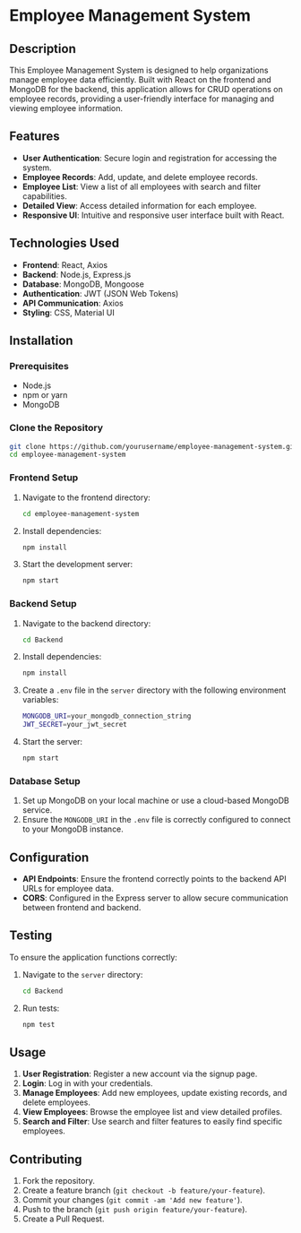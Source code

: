 # Employee Management System

## Description

This Employee Management System is designed to help organizations manage employee data efficiently. Built with React on the frontend and MongoDB for the backend, this application allows for CRUD operations on employee records, providing a user-friendly interface for managing and viewing employee information.

## Features

- **User Authentication**: Secure login and registration for accessing the system.
- **Employee Records**: Add, update, and delete employee records.
- **Employee List**: View a list of all employees with search and filter capabilities.
- **Detailed View**: Access detailed information for each employee.
- **Responsive UI**: Intuitive and responsive user interface built with React.

## Technologies Used

- **Frontend**: React, Axios
- **Backend**: Node.js, Express.js
- **Database**: MongoDB, Mongoose
- **Authentication**: JWT (JSON Web Tokens)
- **API Communication**: Axios
- **Styling**: CSS, Material UI

## Installation

### Prerequisites

- Node.js
- npm or yarn
- MongoDB

### Clone the Repository

```bash
git clone https://github.com/yourusername/employee-management-system.git
cd employee-management-system
```

### Frontend Setup

1. Navigate to the frontend directory:

    ```bash
    cd employee-management-system
    ```

2. Install dependencies:

    ```bash
    npm install
    ```

3. Start the development server:

    ```bash
    npm start
    ```

### Backend Setup

1. Navigate to the backend directory:

    ```bash
    cd Backend
    ```

2. Install dependencies:

    ```bash
    npm install
    ```

3. Create a `.env` file in the `server` directory with the following environment variables:

    ```bash
    MONGODB_URI=your_mongodb_connection_string
    JWT_SECRET=your_jwt_secret
    ```

4. Start the server:

    ```bash
    npm start
    ```

### Database Setup

1. Set up MongoDB on your local machine or use a cloud-based MongoDB service.
2. Ensure the `MONGODB_URI` in the `.env` file is correctly configured to connect to your MongoDB instance.

## Configuration

- **API Endpoints**: Ensure the frontend correctly points to the backend API URLs for employee data.
- **CORS**: Configured in the Express server to allow secure communication between frontend and backend.

## Testing

To ensure the application functions correctly:

1. Navigate to the `server` directory:

    ```bash
    cd Backend
    ```

2. Run tests:

    ```bash
    npm test
    ```

## Usage

1. **User Registration**: Register a new account via the signup page.
2. **Login**: Log in with your credentials.
3. **Manage Employees**: Add new employees, update existing records, and delete employees.
4. **View Employees**: Browse the employee list and view detailed profiles.
5. **Search and Filter**: Use search and filter features to easily find specific employees.

## Contributing

1. Fork the repository.
2. Create a feature branch (`git checkout -b feature/your-feature`).
3. Commit your changes (`git commit -am 'Add new feature'`).
4. Push to the branch (`git push origin feature/your-feature`).
5. Create a Pull Request.

